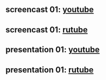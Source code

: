 ## screencast 01: [youtube](https://youtu.be/-mZb7wfpclM)
## screencast 01: [rutube](https://rutube.ru/video/private/4d76ac5cb088d571dc600e660d0231f1/?p=f4-NUnRt7kXMJRzVtJ9Rvw)

## presentation 01: [youtube](https://youtu.be/Y5y9M1IRlVw)
## presentation 01: [rutube]()
